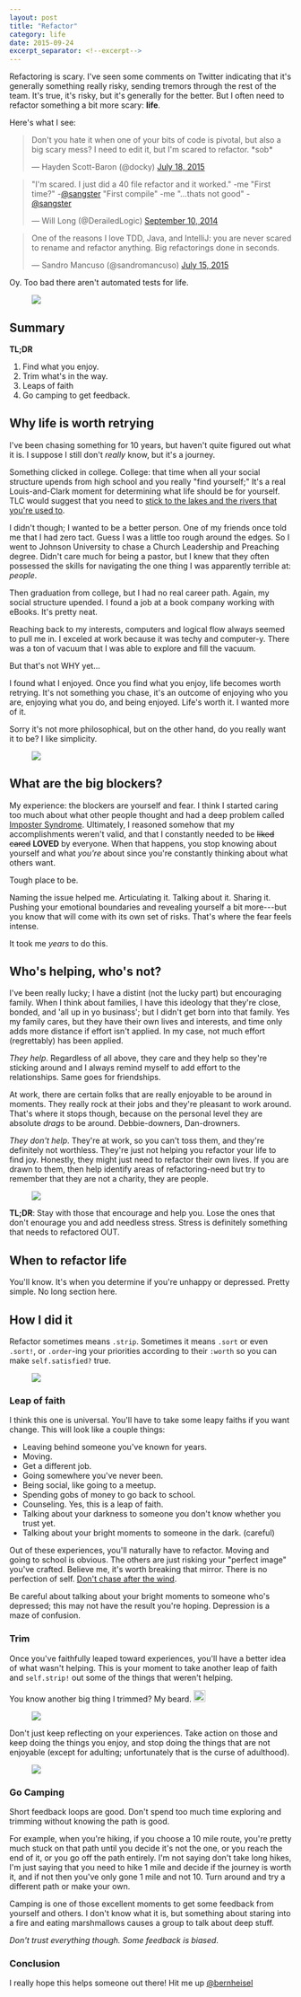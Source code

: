 ```yaml
---
layout: post
title: "Refactor"
category: life
date: 2015-09-24
excerpt_separator: <!--excerpt-->
---
```


Refactoring is scary. I've seen some comments on Twitter indicating that it's generally something really risky, sending tremors through the rest of the team. It's true, it's risky, but it's generally for the better. But I often need to refactor something a bit more scary: <b>life</b>.
<!--excerpt-->

Here's what I see:

<blockquote class="twitter-tweet tw-align-center" lang="en"><p lang="en" dir="ltr">Don&#39;t you hate it when one of your bits of code is pivotal, but also a big scary mess? I need to edit it, but I&#39;m scared to refactor. *sob*</p>&mdash; Hayden Scott-Baron (@docky) <a href="https://twitter.com/docky/status/622462937849036800">July 18, 2015</a></blockquote>
<script async src="//platform.twitter.com/widgets.js" charset="utf-8"></script>

<blockquote class="twitter-tweet tw-align-center" lang="en"><p lang="en" dir="ltr">&quot;I&#39;m scared. I just did a 40 file refactor and it worked.&quot; -me&#10;&quot;First time?&quot; -<a href="https://twitter.com/sangster">@sangster</a>&#10;&quot;First compile&quot; -me&#10;&quot;...thats not good&quot; - <a href="https://twitter.com/sangster">@sangster</a></p>&mdash; Will Long (@DerailedLogic) <a href="https://twitter.com/DerailedLogic/status/509788312953815040">September 10, 2014</a></blockquote>
<script async src="//platform.twitter.com/widgets.js" charset="utf-8"></script>

<blockquote class="twitter-tweet tw-align-center" lang="en"><p lang="en" dir="ltr">One of the reasons I love TDD, Java, and IntelliJ: you are never scared to rename and refactor anything. Big refactorings done in seconds.</p>&mdash; Sandro Mancuso (@sandromancuso) <a href="https://twitter.com/sandromancuso/status/621435441271672832">July 15, 2015</a></blockquote>
<script async src="//platform.twitter.com/widgets.js" charset="utf-8"></script>

Oy. Too bad there aren't automated tests for life.

<figure>
  <img src="{{ site.baseurl }}/images/continue.png" />
</figure>


## Summary

**TL;DR**
1. Find what you enjoy.
2. Trim what's in the way.
3. Leaps of faith
4. Go camping to get feedback.

## Why life is worth retrying
I've been chasing something for 10 years, but haven't quite figured out what it is. I suppose I still don't _really_ know, but it's a journey.

Something clicked in college. College: that time when all your social structure upends from high school and you really "find yourself;" It's a real Louis-and-Clark moment for determining what life should be for yourself. TLC would suggest that you need to [stick to the lakes and the rivers that you're used to](https://www.youtube.com/watch?v=8WEtxJ4-sh4).

I didn't though; I wanted to be a better person. One of my friends once told me that I had zero tact. Guess I was a little too rough around the edges. So I went to Johnson University to chase a Church Leadership and Preaching degree. Didn't care much for being a pastor, but I knew that they often possessed the skills for navigating the one thing I was apparently terrible at: _people_.

Then graduation from college, but I had no real career path. Again, my social structure upended. I found a job at a book company working with eBooks. It's pretty neat.

Reaching back to my interests, computers and logical flow always seemed to pull me in. I exceled at work because it was techy and computer-y. There was a ton of vacuum that I was able to explore and fill the vacuum.

But that's not WHY yet...

I found what I enjoyed. Once you find what you enjoy, life becomes worth retrying. It's not something you chase, it's an outcome of enjoying who you are, enjoying what you do, and being enjoyed. Life's worth it. I wanted more of it.

Sorry it's not more philosophical, but on the other hand, do you really want it to be? I like simplicity.

<figure>
  <img src="{{ site.baseurl }}/images/thispleasesme.gif" />
</figure>

## What are the big blockers?
My experience: the blockers are yourself and fear. I think I started caring too much about what other people thought and had a deep problem called [Imposter Syndrome](https://en.wikipedia.org/wiki/Impostor_syndrome). Ultimately, I reasoned somehow that my accomplishments weren't valid, and that I constantly needed to be <del>liked</del> <del>cared</del> <strong>LOVED</strong> by everyone. When that happens, you stop knowing about yourself and what _you're_ about since you're constantly thinking about what others want.

Tough place to be.

Naming the issue helped me. Articulating it. Talking about it. Sharing it. Pushing your emotional boundaries and revealing yourself a bit more---but you know that will come with its own set of risks. That's where the fear feels intense.

It took me _years_ to do this.

## Who's helping, who's not?
I've been really lucky; I have a distint (not the lucky part) but encouraging family. When I think about families, I have this ideology that they're close, bonded, and 'all up in yo businass'; but I didn't get born into that family. Yes my family cares, but they have their own lives and interests, and time only adds more distance if effort isn't applied. In my case, not much effort (regrettably) has been applied.

_They help_. Regardless of all above, they care and they help so they're sticking around and I always remind myself to add effort to the relationships. Same goes for friendships.

At work, there are certain folks that are really enjoyable to be around in moments. They really rock at their jobs and they're pleasant to work around. That's where it stops though, because on the personal level they are absolute _drags_ to be around. Debbie-downers, Dan-drowners.

_They don't help_. They're at work, so you can't toss them, and they're definitely not worthless. They're just not helping you refactor your life to find joy. Honestly, they might just need to refactor their own lives. If you are drawn to them, then help identify areas of refactoring-need but try to remember that they are not a charity, they are people.

<figure>
  <img src="{{ site.baseurl }}/images/newman.gif" />
</figure>


**TL;DR**: Stay with those that encourage and help you. Lose the ones that don't enourage you and add needless stress. Stress is definitely something that needs to refactored OUT.

## When to refactor life
You'll know. It's when you determine if you're unhappy or depressed. Pretty simple. No long section here.

## How I did it
Refactor sometimes means `.strip`. Sometimes it means `.sort` or even `.sort!`, or `.order`-ing your priorities according to their `:worth` so you can make `self.satisfied?` true.

<figure>
  <img src="{{ site.baseurl }}/images/sokoban.png" />
</figure>

### Leap of faith
I think this one is universal. You'll have to take some leapy faiths if you want change. This will look like a couple things:
- Leaving behind someone you've known for years.
- Moving.
- Get a different job.
- Going somewhere you've never been.
- Being social, like going to a meetup.
- Spending gobs of money to go back to school.
- Counseling. Yes, this is a leap of faith.
- Talking about your darkness to someone you don't know whether you trust yet.
- Talking about your bright moments to someone in the dark. (careful)

Out of these experiences, you'll naturally have to refactor. Moving and going to school is obvious. The others are just risking your "perfect image" you've crafted. Believe me, it's worth breaking that mirror. There is no perfection of self. [Don't chase after the wind](http://www.esvbible.org/Ecclesiastes+1/).

Be careful about talking about your bright moments to someone who's depressed; this may not have the result you're hoping. Depression is a maze of confusion.

### Trim
Once you've faithfully leaped toward experiences, you'll have a better idea of what wasn't helping. This is your moment to take another leap of faith and `self.strip!` out some of the things that weren't helping.

You know another big thing I trimmed? My beard. <img style="width: 1.5em; height: 1.5em; margin-bottom: 0;" src="{{ site.baseurl }}/images/smiley_trollface.png" />

<figure>
  <img src="{{ site.baseurl }}/images/cutitout.gif" />
</figure>

Don't just keep reflecting on your experiences. Take action on those and keep doing the things you enjoy, and stop doing the things that are not enjoyable (except for adulting; unfortunately that is the curse of adulthood).

<figure>
  <img src="{{ site.baseurl }}/images/camping.jpg" />
</figure>

### Go Camping
Short feedback loops are good. Don't spend too much time exploring and trimming without knowing the path is good.

For example, when you're hiking, if you choose a 10 mile route, you're pretty much stuck on that path until you decide it's not the one, or you reach the end of it, or you go off the path entirely. I'm not saying don't take long hikes, I'm just saying that you need to hike 1 mile and decide if the journey is worth it, and if not then you've only gone 1 mile and not 10. Turn around and try a different path or make your own.

Camping is one of those excellent moments to get some feedback from yourself and others. I don't know what it is, but something about staring into a fire and eating marshmallows causes a group to talk about deep stuff.

_Don't trust everything though. Some feedback is biased_.


### Conclusion
I really hope this helps someone out there! Hit me up [@bernheisel](https://twitter.com/bernheisel)

